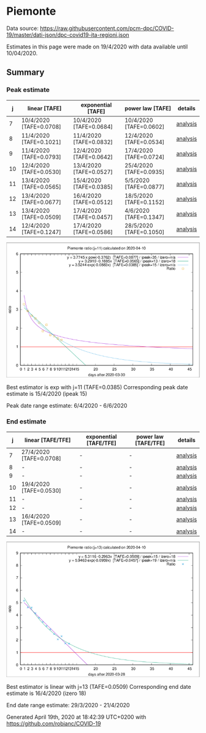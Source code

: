 # Piemonte


Data source: https://raw.githubusercontent.com/pcm-dpc/COVID-19/master/dati-json/dpc-covid19-ita-regioni.json

Estimates in this page were made on 19/4/2020 with data available until 10/04/2020.


## Summary 

### Peak estimate 
|j|linear [TAFE]|exponential [TAFE]|power law [TAFE]|details|
|---|----|-----------|---------|-------|
|7|10/4/2020 [TAFE=0.0708]|10/4/2020 [TAFE=0.0684]|10/4/2020 [TAFE=0.0602]|[analysis](COVID-19_piemonte_j7_2020-04-10.md)|
|8|11/4/2020 [TAFE=0.1021]|11/4/2020 [TAFE=0.0832]|12/4/2020 [TAFE=0.0534]|[analysis](COVID-19_piemonte_j8_2020-04-10.md)|
|9|11/4/2020 [TAFE=0.0793]|12/4/2020 [TAFE=0.0642]|17/4/2020 [TAFE=0.0724]|[analysis](COVID-19_piemonte_j9_2020-04-10.md)|
|10|12/4/2020 [TAFE=0.0530]|13/4/2020 [TAFE=0.0527]|25/4/2020 [TAFE=0.0935]|[analysis](COVID-19_piemonte_j10_2020-04-10.md)|
|11|13/4/2020 [TAFE=0.0565]|15/4/2020 [TAFE=0.0385]|5/5/2020 [TAFE=0.0877]|[analysis](COVID-19_piemonte_j11_2020-04-10.md)|
|12|13/4/2020 [TAFE=0.0677]|16/4/2020 [TAFE=0.0512]|18/5/2020 [TAFE=0.1152]|[analysis](COVID-19_piemonte_j12_2020-04-10.md)|
|13|13/4/2020 [TAFE=0.0509]|17/4/2020 [TAFE=0.0457]|4/6/2020 [TAFE=0.1347]|[analysis](COVID-19_piemonte_j13_2020-04-10.md)|
|14|12/4/2020 [TAFE=0.1247]|17/4/2020 [TAFE=0.0586]|28/5/2020 [TAFE=0.1050]|[analysis](COVID-19_piemonte_j14_2020-04-10.md)|

![best peak estimate](COVID-19_piemonte_j11_2020-04-10.png)

Best estimator is exp with j=11 (TAFE=0.0385)
Corresponding peak date estimate is 15/4/2020 (ipeak 15)


Peak date range estimate: 6/4/2020 - 6/6/2020

### End estimate 
|j|linear [TAFE/TFE]|exponential [TAFE/TFE]|power law [TAFE/TFE]|details|
|---|----|-----------|---------|-------|
|7|27/4/2020 [TAFE=0.0708]|-|-|[analysis](COVID-19_piemonte_j7_2020-04-10.md)|
|8|-|-|-|[analysis](COVID-19_piemonte_j8_2020-04-10.md)|
|9|-|-|-|[analysis](COVID-19_piemonte_j9_2020-04-10.md)|
|10|19/4/2020 [TAFE=0.0530]|-|-|[analysis](COVID-19_piemonte_j10_2020-04-10.md)|
|11|-|-|-|[analysis](COVID-19_piemonte_j11_2020-04-10.md)|
|12|-|-|-|[analysis](COVID-19_piemonte_j12_2020-04-10.md)|
|13|16/4/2020 [TAFE=0.0509]|-|-|[analysis](COVID-19_piemonte_j13_2020-04-10.md)|
|14|-|-|-|[analysis](COVID-19_piemonte_j14_2020-04-10.md)|

![best zero estimate](COVID-19_piemonte_j13_2020-04-10.png)

Best estimator is linear with j=13 (TAFE=0.0509)
Corresponding end date estimate is 16/4/2020 (izero 18)


End date range estimate: 29/3/2020 - 21/4/2020

Generated April 19th, 2020 at 18:42:39 UTC+0200 with https://github.com/robianc/COVID-19
